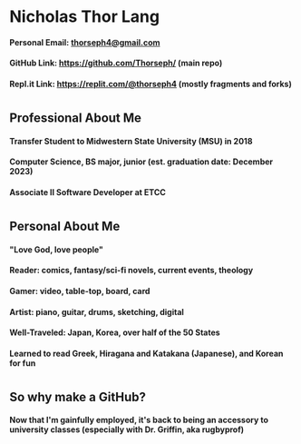# Nicholas Thor Lang
#### Personal Email: thorseph4@gmail.com
#### GitHub Link: https://github.com/Thorseph/ (main repo)
#### Repl.it Link: https://replit.com/@thorseph4 (mostly fragments and forks)
#
## Professional About Me
#### Transfer Student to Midwestern State University (MSU) in 2018
#### Computer Science, BS major, junior (est. graduation date: December 2023)
#### Associate II Software Developer at ETCC
#
## Personal About Me
#### "Love God, love people"
#### Reader: comics, fantasy/sci-fi novels, current events, theology
#### Gamer: video, table-top, board, card
#### Artist: piano, guitar, drums, sketching, digital
#### Well-Traveled: Japan, Korea, over half of the 50 States
#### Learned to read Greek, Hiragana and Katakana (Japanese), and Korean for fun
#
## So why make a GitHub?
#### Now that I'm gainfully employed, it's back to being an accessory to university classes (especially with Dr. Griffin, aka rugbyprof)
#
